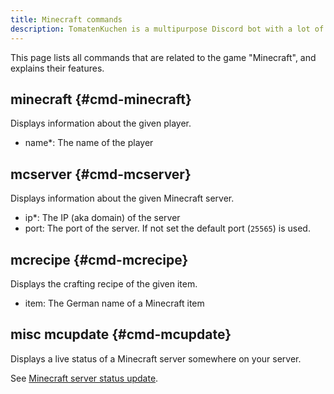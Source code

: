 ```yaml
---
title: Minecraft commands
description: TomatenKuchen is a multipurpose Discord bot with a lot of features for your server. There are many commands related to the game Minecraft that allow you quick information access.
---
```


This page lists all commands that are related to the game "Minecraft", and explains their features.

## minecraft {#cmd-minecraft}

Displays information about the given player.

- name*: The name of the player

## mcserver {#cmd-mcserver}

Displays information about the given Minecraft server.

- ip*: The IP (aka domain) of the server
- port: The port of the server. If not set the default port (`25565`) is used.

## mcrecipe {#cmd-mcrecipe}

Displays the crafting recipe of the given item.

- item: The German name of a Minecraft item

## misc mcupdate {#cmd-mcupdate}

Displays a live status of a Minecraft server somewhere on your server.

See [Minecraft server status update](/mcupdate).
